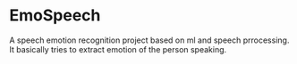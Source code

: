 # EmoSpeech
A speech emotion recognition project based on ml and speech prrocessing.
It basically tries to extract emotion of the person speaking.
